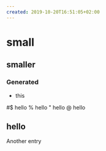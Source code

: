 ```yaml
---
created: 2019-10-20T16:51:05+02:00
---
```


#   small
##  smaller
### Generated
* this

#$  hello
% hello
" hello
@ hello

## hello
Another entry